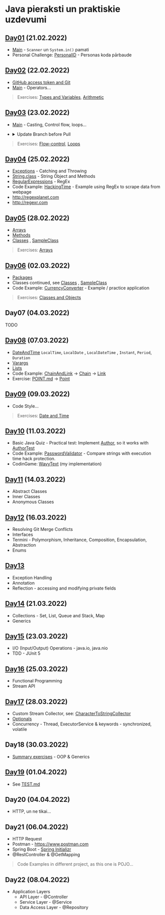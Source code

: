 # Java pieraksti un praktiskie uzdevumi

## [Day01](./src/main/java/io/codelex/notes/day01) (21.02.2022)

- [Main](./src/main/java/io/codelex/notes/day01/Main.java) - `Scanner` un `System.in()` pamati
- Personal Challenge: [PersonalID](./src/main/java/io/codelex/notes/day01/PersonalID.java) - Personas koda pārbaude

## [Day02](./src/main/java/io/codelex/notes/day02) (22.02.2022)

- [GitHub access token and Git](https://stackoverflow.com/questions/68775869/support-for-password-authentication-was-removed-please-use-a-personal-access-to)
- [Main](./src/main/java/io/codelex/notes/day02/Main.java) - Operators...

> Exercises:
> [Types and Variables](./src/main/java/io/codelex/typesandvariables/practice/README.md),
> [Arithmetic](./src/main/java/io/codelex/arithmetic/practice/README.md)

## [Day03](./src/main/java/io/codelex/notes/day03) (23.02.2022)

- [Main](./src/main/java/io/codelex/notes/day03/Main.java) - Casting, Control flow, loops...
- <details><summary>Update Branch before Pull</summary>
  <p>

  #### If you've not pushed yet:

    - git commit -m WorkInProgress (or git stash)
    - git rebase master
    - Resolve any conflicts
    - git stash pop if you stashed

  #### If you have pushed already:

    - Ensure your current branch's commits are production quality
    - git stash
    - git pull (will not conflict, but will create merge commit)
    - git stash pop

  </p>

</details>

> Exercises:
> [Flow-control](./src/main/java/io/codelex/flowcontrol/practice/README.md),
> [Loops](./src/main/java/io/codelex/loops/practice/README.md)

## [Day04](./src/main/java/io/codelex/notes/day04) (25.02.2022)

- [Exceptions](./src/main/java/io/codelex/notes/day04/Exceptions.java) - Catching and Throwing
- [String.class](./src/main/java/io/codelex/notes/day04/StringClass.java) - String Object and Methods
- [RegularExpressions](./src/main/java/io/codelex/notes/day04/RegularExpressions.java) - RegEx
- Code Example: [HackingTime](./src/main/java/io/codelex/notes/day04/HackingTime.java) - Example using RegEx to scrape
  data from webpage
- <http://regexplanet.com>
- <http://regexr.com>

## [Day05](./src/main/java/io/codelex/notes/day05) (28.02.2022)

- [Arrays](./src/main/java/io/codelex/notes/day05/Arrays.java)
- [Methods](./src/main/java/io/codelex/notes/day05/Methods.java)
- [Classes](./src/main/java/io/codelex/notes/day05/Classes.java)
  , [SampleClass](./src/main/java/io/codelex/notes/day05/SampleClass.java)

> Exercises:
> [Arrays](./src/main/java/io/codelex/arrays/practice/README.md)

## [Day06](./src/main/java/io/codelex/notes/day06) (02.03.2022)

- [Packages](./src/main/java/io/codelex/notes/day06/Packages.java)
- Classes continued, see [Classes](./src/main/java/io/codelex/notes/day05/Classes.java)
  , [SampleClass](./src/main/java/io/codelex/notes/day05/SampleClass.java)
- Code Example: [CurrencyConverter](./src/main/java/io/codelex/notes/day06/currencyconverter) - Example / practice
  application

> Exercises:
> [Classes and Objects](./src/main/java/io/codelex/classesandobjects/practice/README.md)

## Day07 (04.03.2022)

TODO

## [Day08](./src/main/java/io/codelex/notes/day08) (07.03.2022)

- [DateAndTime](./src/main/java/io/codelex/notes/day08/DateAndTime.java) `LocalTime`, `LocalDate` , `LocalDateTime`
  , `Instant`, `Period`, `Duration`
- [Varargs](./src/main/java/io/codelex/notes/day08/Varargs.java)
- [Lists](./src/main/java/io/codelex/notes/day08/Lists.java)
- Code Example: [ChainAndLink](./src/main/java/io/codelex/notes/day08/ChainAndLink.java)
  -> [Chain](./src/main/java/io/codelex/notes/day08/chain/Chain.java)
  -> [Link](./src/main/java/io/codelex/notes/day08/chain/Link.java)
- Exercise: [POINT.md](./src/main/java/io/codelex/notes/day08/POINT.md)
  -> [Point](./src/main/java/io/codelex/notes/day08/Point.java)

## [Day09](./src/main/java/io/codelex/notes/day09) (09.03.2022)

- Code Style...

> Exercises:
> [Date and Time](./src/main/java/io/codelex/dateandtime/practice/README.md)

## [Day10](./src/main/java/io/codelex/notes/day10) (11.03.2022)

- Basic Java Quiz - Practical test: Implement [Author](./src/main/java/io/codelex/notes/day10/quiz/Author.java), so it
  works with [AuthorTest](./src/main/java/io/codelex/notes/day10/quiz/AuthorTest.java)
- Code Example: [PasswordValidator](./src/main/java/io/codelex/notes/day10/PasswordValidator.java) - Compare strings
  with execution time hack protection.
- CodinGame: [WavyText](./src/main/java/io/codelex/notes/day10/WavyText.java) (my implementation)

## [Day11](./src/main/java/io/codelex/notes/day11) (14.03.2022)

- Abstract Classes
- Inner Classes
- Anonymous Classes

## [Day12](./src/main/java/io/codelex/notes/day12) (16.03.2022)

- Resolving Git Merge Conflicts
- Interfaces
- Termini - Polymorphism, Inheritance, Composition, Encapsulation, Abstraction
- Enums

## [Day13](./src/main/java/io/codelex/notes/day13)

- Exception Handling
- Annotation
- Reflection - accessing and modifying private fields

## [Day14](./src/main/java/io/codelex/notes/day14) (21.03.2022)

- Collections - Set, List, Queue and Stack, Map
- Generics

## [Day15](./src/main/java/io/codelex/notes/day15) (23.03.2022)

- I/O (Input/Output) Operations - java.io, java.nio
- TDD - JUnit 5

## [Day16](./src/main/java/io/codelex/notes/day16) (25.03.2022)

- Functional Programming
- Stream API

## [Day17](./src/main/java/io/codelex/notes/day17) (28.03.2022)

- Custom Stream Collector,
  see: [CharacterToStringCollector](./src/main/java/io/codelex/streams/practice/CharacterToStringCollector.java)
- [Optionals](./src/main/java/io/codelex/notes/day17/Optionals.java)
- Concurrency - Thread, ExecutorService & keywords - synchronized, volatile

## Day18 (30.03.2022)

- [Summary exercises](./src/main/java/io/codelex/oop/summary) - OOP & Generics

## [Day19](./src/main/java/io/codelex/notes/day19) (01.04.2022)

- See [TEST.md](./src/main/java/io/codelex/notes/day19/TEST.md)

## Day20 (04.04.2022)

- HTTP, un ne tikai...

## Day21 (06.04.2022)

- HTTP Request
- Postman - <https://www.postman.com>
- Spring Boot - [Spring Initializr](https://start.spring.io/)
- @RestController & @GetMapping

> Code Examples in different project, as this one is POJO...

## Day22 (08.04.2022)

- Application Layers
  - API Layer - @Controller
  - Service Layer - @Service
  - Data Access Layer - @Repository
